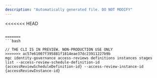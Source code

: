 ```yaml
---
description: "Automatically generated file. DO NOT MODIFY"
---
```


<<<<<<< HEAD
```cli

=======
```bash

// THE CLI IS IN PREVIEW. NON-PRODUCTION USE ONLY
>>>>>>> ac57e61007f395881f1814eae37dc23911227b9b
mgc identity-governance access-reviews definitions instances stages list --access-review-schedule-definition-id {accessReviewScheduleDefinition-id} --access-review-instance-id {accessReviewInstance-id}

```